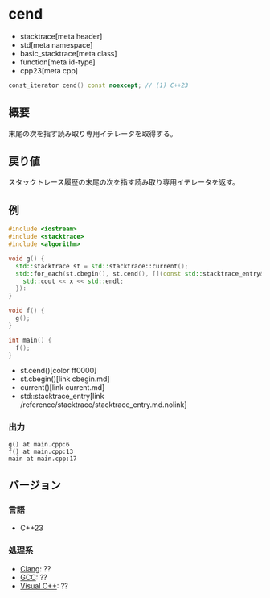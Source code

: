 # cend
* stacktrace[meta header]
* std[meta namespace]
* basic_stacktrace[meta class]
* function[meta id-type]
* cpp23[meta cpp]

```cpp
const_iterator cend() const noexcept; // (1) C++23
```

## 概要
末尾の次を指す読み取り専用イテレータを取得する。


## 戻り値
スタックトレース履歴の末尾の次を指す読み取り専用イテレータを返す。


## 例
```cpp example
#include <iostream>
#include <stacktrace>
#include <algorithm>

void g() {
  std::stacktrace st = std::stacktrace::current();
  std::for_each(st.cbegin(), st.cend(), [](const std::stacktrace_entry& x) {
    std::cout << x << std::endl;
  }):
}

void f() {
  g();
}

int main() {
  f();
}
```
* st.cend()[color ff0000]
* st.cbegin()[link cbegin.md]
* current()[link current.md]
* std::stacktrace_entry[link /reference/stacktrace/stacktrace_entry.md.nolink]

### 出力
```
g() at main.cpp:6
f() at main.cpp:13
main at main.cpp:17
```


## バージョン
### 言語
- C++23

### 処理系
- [Clang](/implementation.md#clang): ??
- [GCC](/implementation.md#gcc): ??
- [Visual C++](/implementation.md#visual_cpp): ??
